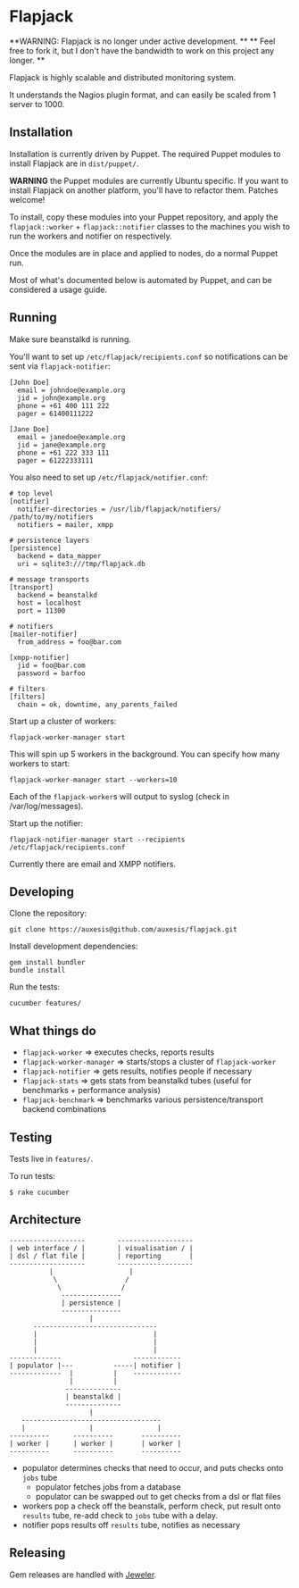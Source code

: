 Flapjack
========

**WARNING: Flapjack is no longer under active development. **
** Feel free to fork it, but I don't have the bandwidth to work on this project any longer. **

Flapjack is highly scalable and distributed monitoring system.

It understands the Nagios plugin format, and can easily be scaled
from 1 server to 1000.


Installation
------------

Installation is currently driven by Puppet. The required Puppet modules to install Flapjack are in `dist/puppet/`.

**WARNING** the Puppet modules are currently Ubuntu specific. If you want to install Flapjack on another platform, you'll have to refactor them. Patches welcome!

To install, copy these modules into your Puppet repository, and apply the `flapjack::worker` + `flapjack::notifier` classes to the machines you wish to run the workers and notifier on respectively.

Once the modules are in place and applied to nodes, do a normal Puppet run.

Most of what's documented below is automated by Puppet, and can be considered a usage guide.

Running
-------

Make sure beanstalkd is running.

You'll want to set up `/etc/flapjack/recipients.conf` so notifications can be sent via
`flapjack-notifier`:

    [John Doe]
      email = johndoe@example.org
      jid = john@example.org
      phone = +61 400 111 222
      pager = 61400111222

    [Jane Doe]
      email = janedoe@example.org
      jid = jane@example.org
      phone = +61 222 333 111
      pager = 61222333111

You also need to set up `/etc/flapjack/notifier.conf`:

    # top level
    [notifier]
      notifier-directories = /usr/lib/flapjack/notifiers/ /path/to/my/notifiers
      notifiers = mailer, xmpp

    # persistence layers
    [persistence]
      backend = data_mapper
      uri = sqlite3:///tmp/flapjack.db

    # message transports
    [transport]
      backend = beanstalkd
      host = localhost
      port = 11300

    # notifiers
    [mailer-notifier]
      from_address = foo@bar.com

    [xmpp-notifier]
      jid = foo@bar.com
      password = barfoo

    # filters
    [filters]
      chain = ok, downtime, any_parents_failed


Start up a cluster of workers:

    flapjack-worker-manager start

This will spin up 5 workers in the background. You can specify how many workers
to start:

    flapjack-worker-manager start --workers=10

Each of the `flapjack-worker`s will output to syslog (check in /var/log/messages).

Start up the notifier:

    flapjack-notifier-manager start --recipients /etc/flapjack/recipients.conf

Currently there are email and XMPP notifiers.

Developing
----------

Clone the repository:

    git clone https://auxesis@github.com/auxesis/flapjack.git

Install development dependencies:

    gem install bundler
    bundle install

Run the tests:

    cucumber features/


What things do
--------------

  * `flapjack-worker` => executes checks, reports results
  * `flapjack-worker-manager` => starts/stops a cluster of `flapjack-worker`
  * `flapjack-notifier` => gets results, notifies people if necessary
  * `flapjack-stats` => gets stats from beanstalkd tubes (useful for benchmarks + performance analysis)
  * `flapjack-benchmark` => benchmarks various persistence/transport backend combinations


Testing
-------

Tests live in `features/`.

To run tests:

    $ rake cucumber


Architecture
------------

    -------------------        -------------------
    | web interface / |        | visualisation / |
    | dsl / flat file |        | reporting       |
    -------------------        -------------------
              |                   |
               \                 /
                \               /
                 ---------------
                 | persistence |
                 ---------------
                        |
          -------------------------------
          |                             |
          |                             |
          |                             |
    -------------                  ------------
    | populator |---          -----| notifier |
    -------------  |          |    ------------
                   |          |
                  --------------
                  | beanstalkd |
                  --------------
                        |
       -----------------------------------
       |                |                |
    ----------      ----------       ----------
    | worker |      | worker |       | worker |
    ----------      ----------       ----------


- populator determines checks that need to occur, and puts checks onto `jobs` tube
  - populator fetches jobs from a database
  - populator can be swapped out to get checks from a dsl or flat files
- workers pop a check off the beanstalk, perform check, put result onto `results` tube,
  re-add check to `jobs` tube with a delay.
- notifier pops results off `results` tube, notifies as necessary

Releasing
---------

Gem releases are handled with [Jeweler](https://github.com/technicalpickles/jeweler).
